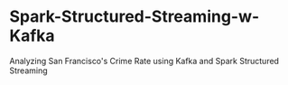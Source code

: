# Spark-Structured-Streaming-w-Kafka
Analyzing San Francisco's Crime Rate using Kafka and Spark Structured Streaming
